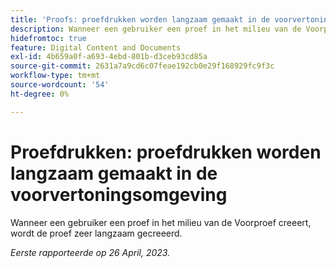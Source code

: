 ```yaml
---
title: 'Proofs: proefdrukken worden langzaam gemaakt in de voorvertoningsomgeving'
description: Wanneer een gebruiker een proef in het milieu van de Voorproef creeert, wordt de proef zeer langzaam gecreeerd.
hidefromtoc: true
feature: Digital Content and Documents
exl-id: 4b659a0f-a693-4ebd-801b-d3ceb93cd85a
source-git-commit: 2631a7a9cd6c07feae192cb0e29f168929fc9f3c
workflow-type: tm+mt
source-wordcount: '54'
ht-degree: 0%

---
```


# Proefdrukken: proefdrukken worden langzaam gemaakt in de voorvertoningsomgeving

<!--This article is by request. Article is on WF and WFP TOCs-->

Wanneer een gebruiker een proef in het milieu van de Voorproef creeert, wordt de proef zeer langzaam gecreeerd.

_Eerste rapporteerde op 26 April, 2023._
